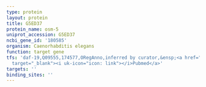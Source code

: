 ```yaml
---
type: protein
layout: protein
title: G5ED37
protein_name: osm-5
uniprot_accession: G5ED37
ncbi_gene_id: '180585'
organism: Caenorhabditis elegans
function: target gene
tfs: 'daf-19,Q09555,174577,ORegAnno,inferred by curator,&ensp;<a href="https://www.ncbi.nlm.nih.gov/pubmed/?term=15790967%5Buid%5D"
  target="_blank"><i uk-icon="icon: link"></i>Pubmed</a>'
targets: ''
binding_sites: ''
---
```

